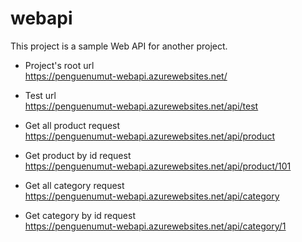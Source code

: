 # webapi

This project is a sample Web API for another project.


* Project's root url<br/>https://penguenumut-webapi.azurewebsites.net/

* Test url<br/>https://penguenumut-webapi.azurewebsites.net/api/test


* Get all product request<br/>https://penguenumut-webapi.azurewebsites.net/api/product

* Get product by id request<br/>https://penguenumut-webapi.azurewebsites.net/api/product/101


* Get all category request<br/>https://penguenumut-webapi.azurewebsites.net/api/category

* Get category by id request<br/>https://penguenumut-webapi.azurewebsites.net/api/category/1

